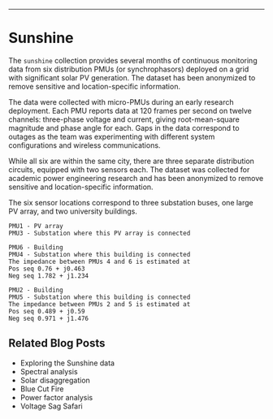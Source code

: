 ---
# Sunshine

The `sunshine` collection provides several months of continuous monitoring data from six distribution PMUs (or synchrophasors) deployed on a grid with significant solar PV generation. The dataset has been anonymized to remove sensitive and location-specific information.

The data were collected with micro-PMUs during an early research deployment. Each PMU reports data at 120 frames per second on twelve channels: three-phase voltage and current, giving root-mean-square magnitude and phase angle for each. Gaps in the data correspond to outages as the team was experimenting with different system configurations and wireless communications.

While all six are within the same city, there are three separate distribution circuits, equipped with two sensors each. The dataset was collected for academic power engineering research and has been anonymized to remove sensitive and location-specific information.

The six sensor locations correspond to three substation buses, one large PV array, and two university buildings. 

```
PMU1 - PV array
PMU3 - Substation where this PV array is connected
```

```
PMU6 - Building
PMU4 - Substation where this building is connected
The impedance between PMUs 4 and 6 is estimated at
Pos seq 0.76 + j0.463
Neg seq 1.782 + j1.234
```

```
PMU2 - Building
PMU5 - Substation where this building is connected
The impedance between PMUs 2 and 5 is estimated at
Pos seq 0.489 + j0.59
Neg seq 0.971 + j1.476
```


## Related Blog Posts

- Exploring the Sunshine data
- Spectral analysis
- Solar disaggregation
- Blue Cut Fire
- Power factor analysis
- Voltage Sag Safari